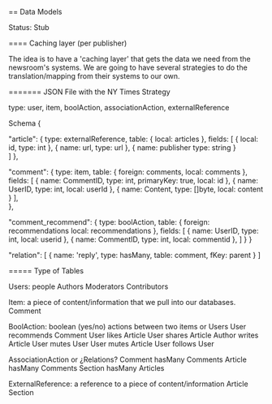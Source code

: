== Data Models

Status: Stub

==== Caching layer (per publisher)

The idea is to have a 'caching layer' that gets the data we need from the newsroom's systems.
We are going to have several strategies to do the translation/mapping from their systems to our own.

======= JSON File with the NY Times Strategy

type: user, item, boolAction, associationAction, externalReference

Schema
{

  "article": {
    type: externalReference,
    table: {
      local: articles
    },
    fields: [
      {
        local: id,
        type: int
      },
      {
        name: url,
        type: url
      },
      {
        name: publisher
        type: string
      }   
    ]
  },

  "comment": {
      type: item,
      table: {
        foreign: comments,
        local: comments
      },
      fields: [
        {
          name: CommentID,
          type: int,
          primaryKey: true,
          local: id
        },
        {
          name: UserID,
          type: int,
          local: userId
        },
        {
          name: Content,
          type: []byte,
          local: content
        }
      ],    
    },

  "comment_recommend": {
      type: boolAction,
      table: {
        foreign: recommendations
        local: recommendations
      },
      fields: [
        {
          name: UserID,
          type: int,
          local: userid
        },
        {
          name: CommentID,
          type: int,
          local: commentid
        },
      ]
    }
}


"relation": [
  {
    name: 'reply',
    type: hasMany,
    table: comment,
    fKey: parent
  }
]

===== Type of Tables

Users: people
  Authors
  Moderators
  Contributors

Item: a piece of content/information that we pull into our databases.
  Comment

BoolAction: boolean (yes/no) actions between two items or Users
  User recommends Comment
  User likes Article
  User shares Article
  Author writes Article
  User mutes User
  User mutes Article
  User follows User

AssociationAction or ¿Relations?
  Comment hasMany Comments
  Article hasMany Comments
  Section hasMany Articles


ExternalReference: a reference to a piece of content/information
  Article
  Section
